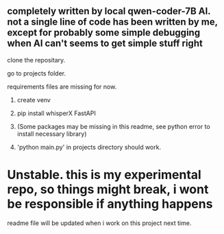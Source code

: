 ## completely written by local qwen-coder-7B AI. not a single line of code has been written by me, except for probably some simple debugging when AI can't seems to get simple stuff right

clone the repositary.

go to projects folder.

requirements files are missing for now. 

1. create venv
2. pip install whisperX FastAPI
3. (Some packages may be missing in this readme, see python error to install necessary library)

4. 'python main.py' in projects directory should work.

# Unstable. this is my experimental repo, so things might break, i wont be responsible if anything happens
readme file will be updated when i work on this project next time.
